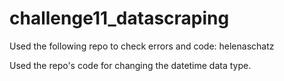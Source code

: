 # challenge11_datascraping

Used the following repo to check errors and code: helenaschatz

Used the repo's code for changing the datetime data type. 